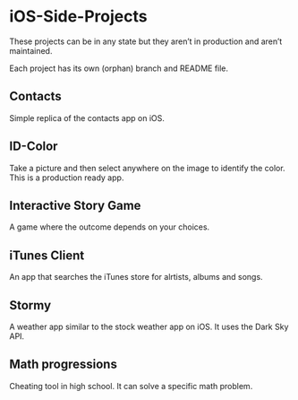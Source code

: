 # iOS-Side-Projects
These projects can be in any state but they aren’t in production and aren’t maintained.

Each project has its own (orphan) branch and README file.

## Contacts
Simple replica of the contacts app on iOS.

## ID-Color
Take a picture and then select anywhere on the image to identify the color. This is a production ready app.

## Interactive Story Game
A game where the outcome depends on your choices.

## iTunes Client
An app that searches the iTunes store for alrtists, albums and songs.

## Stormy
A weather app similar to the stock weather app on iOS. It uses the Dark Sky API.

## Math progressions
Cheating tool in high school. It can solve a specific math problem.

